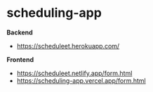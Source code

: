 # scheduling-app

**Backend**

- https://scheduleet.herokuapp.com/

**Frontend**

- https://scheduleet.netlify.app/form.html
- https://scheduling-app.vercel.app/form.html
